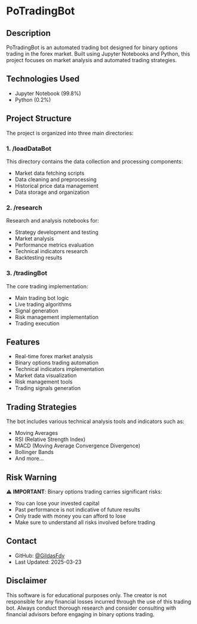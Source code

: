 # PoTradingBot

## Description
PoTradingBot is an automated trading bot designed for binary options trading in the forex market. Built using Jupyter Notebooks and Python, this project focuses on market analysis and automated trading strategies.

## Technologies Used
- Jupyter Notebook (99.8%)
- Python (0.2%)

## Project Structure
The project is organized into three main directories:

### 1. /loadDataBot
This directory contains the data collection and processing components:
- Market data fetching scripts
- Data cleaning and preprocessing
- Historical price data management
- Data storage and organization

### 2. /research
Research and analysis notebooks for:
- Strategy development and testing
- Market analysis
- Performance metrics evaluation
- Technical indicators research
- Backtesting results

### 3. /tradingBot
The core trading implementation:
- Main trading bot logic
- Live trading algorithms
- Signal generation
- Risk management implementation
- Trading execution

## Features
- Real-time forex market analysis
- Binary options trading automation
- Technical indicators implementation
- Market data visualization
- Risk management tools
- Trading signals generation

## Trading Strategies
The bot includes various technical analysis tools and indicators such as:
- Moving Averages
- RSI (Relative Strength Index)
- MACD (Moving Average Convergence Divergence)
- Bollinger Bands
- And more...

## Risk Warning
⚠️ **IMPORTANT**: Binary options trading carries significant risks:
- You can lose your invested capital
- Past performance is not indicative of future results
- Only trade with money you can afford to lose
- Make sure to understand all risks involved before trading

## Contact
- GitHub: [@GildasFdv](https://github.com/GildasFdv)
- Last Updated: 2025-03-23

## Disclaimer
This software is for educational purposes only. The creator is not responsible for any financial losses incurred through the use of this trading bot. Always conduct thorough research and consider consulting with financial advisors before engaging in binary options trading.
